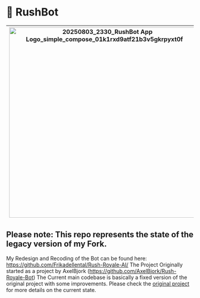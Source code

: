 # 🤖 RushBot


| <img width="512" height="512" alt="20250803_2330_RushBot App Logo_simple_compose_01k1rxd9atf21b3v5gkrpyxt0f" src="https://github.com/user-attachments/assets/621d866c-864e-42bb-a28a-c8dca66425a0" /> | Hier beschreibung. |
|------|-------------|

## Please note: This repo represents the state of the legacy version of my Fork.
My Redesign and Recoding of the Bot can be found here: https://github.com/Frikadellental/Rush-Royale-AI/
The Project Originally started as a project by AxelBjork (https://github.com/AxelBjork/Rush-Royale-Bot)
The Current main codebase is basically a fixed version of the original project with some improvements. Please check the [original project](https://github.com/AxelBjork/Rush-Royale-Bot) for more details on the current state.

